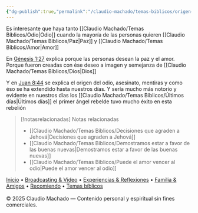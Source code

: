 ```yaml
---
{"dg-publish":true,"permalink":"/claudio-machado/temas-biblicos/origen-del-odio/","tags":["amor"]}
---
```


Es interesante que haya tanto [[Claudio Machado/Temas Bíblicos/Odio\|Odio]] cuando la mayoría de las personas quieren [[Claudio Machado/Temas Bíblicos/Paz\|Paz]] y [[Claudio Machado/Temas Bíblicos/Amor\|Amor]] 

En [Génesis 1:27](https://wol.jw.org/es/wol/b/r4/lp-s/nwtsty/1/1#v=1:1:27) explica porque las personas desean la paz y el amor. Porque fueron creadas con ése deseo a imagen y semejanza de [[Claudio Machado/Temas Bíblicos/Dios\|Dios]] 

Y en [Juan 8:44](https://wol.jw.org/es/wol/b/r4/lp-s/nwtsty/43/8#v=43:8:44)  se explica el origen del odio, asesinato, mentiras y como éso se ha extendido hasta nuestros días. Y sería mucho más notorio y evidente en nuestros días los [[Claudio Machado/Temas Bíblicos/Últimos días\|Últimos días]]  el primer ángel rebelde tuvo mucho éxito en esta rebelión 


> [!notasrelacionadas] Notas relacionadas
> - [[Claudio Machado/Temas Bíblicos/Decisiones que agraden a Jehová\|Decisiones que agraden a Jehová]]
> - [[Claudio Machado/Temas Bíblicos/Demostramos estar a favor de las buenas nuevas\|Demostramos estar a favor de las buenas nuevas]]
> - [[Claudio Machado/Temas Bíblicos/Puede el amor vencer al odio\|Puede el amor vencer al odio]]

<div class="pie-simple">
  <a href="https://mis-apuntes-psi.vercel.app/">Inicio</a> •
  <a href="https://mis-apuntes-psi.vercel.app/claudio-machado/brodcasting-and-videos/principial-brodcasting-and-video/">Broadcasting & Video</a> •
  <a href="https://mis-apuntes-psi.vercel.app/claudio-machado/experiencias-and-reflexiones/experiencias-and-reflexiones/">Experiencias & Reflexiones</a> •
  <a href="https://mis-apuntes-psi.vercel.app/claudio-machado/familia-and-amigos/familia-and-amigos/">Familia & Amigos</a> •
  <a href="https://mis-apuntes-psi.vercel.app/claudio-machado/recomendaciones/recomiendo/">Recomiendo</a> •
  <a href="https://mis-apuntes-psi.vercel.app/claudio-machado/temas-biblicos/temas-biblicos/">Temas bíblicos</a>
  <br><br>
  <span class="legal">© 2025 Claudio Machado — Contenido personal y espiritual sin fines comerciales.</span>
</div>